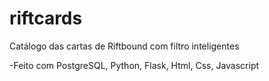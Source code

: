 # riftcards
Catálogo das cartas de Riftbound com filtro inteligentes

<blockquote class="imgur-embed-pub" lang="en" data-id="a/OFCidnK"  ><a href="//imgur.com/a/OFCidnK"></a></blockquote><script async src="//s.imgur.com/min/embed.js" charset="utf-8"></script>

-Feito com PostgreSQL, Python, Flask, Html, Css, Javascript
